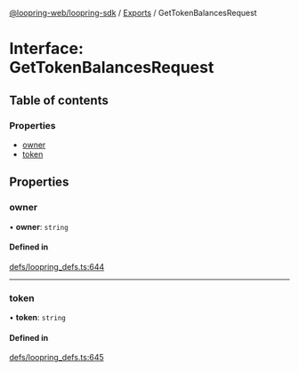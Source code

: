 [@loopring-web/loopring-sdk](../README.md) / [Exports](../modules.md) / GetTokenBalancesRequest

# Interface: GetTokenBalancesRequest

## Table of contents

### Properties

- [owner](GetTokenBalancesRequest.md#owner)
- [token](GetTokenBalancesRequest.md#token)

## Properties

### owner

• **owner**: `string`

#### Defined in

[defs/loopring_defs.ts:644](https://github.com/Loopring/loopring_sdk/blob/a4b843d/src/defs/loopring_defs.ts#L644)

___

### token

• **token**: `string`

#### Defined in

[defs/loopring_defs.ts:645](https://github.com/Loopring/loopring_sdk/blob/a4b843d/src/defs/loopring_defs.ts#L645)
